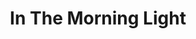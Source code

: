 ---
layout: product
id: 1491339149374
title: In The Morning Light
body_html: >-
  <p>Taken in Alberta during the Summer of 2018.</p>

  <p>As we were driving down the mountain road back to the highway we noticed a clearing on the side of the road that opened up a stunning view of the valley below. There was something so cinematic and beautiful about that moment, and I’m glad that this shot managed to encapsulate some of that.</p>

  <p> </p>
vendor: Connell McCarthy
product_type: Photo Print
created_at: 2018-10-13T20:47:11-04:00
handle: in-the-morning-light
updated_at: 2022-01-18T10:42:38-05:00
published_at: 2018-08-22T19:38:24-04:00
template_suffix: ""
status: active
published_scope: global
tags: Batch 02, forest, Print, River, sunrise, Trees
admin_graphql_api_id: gid://shopify/Product/1491339149374
variants:
  - id: 39576996184126
    product_id: 1491339149374
    title: 8x10” / Full Colour
    price: "35.00"
    sku: CM-PP-B2-04-XXS-FC
    position: 1
    inventory_policy: deny
    compare_at_price: null
    fulfillment_service: manual
    inventory_management: null
    option1: 8x10”
    option2: Full Colour
    option3: null
    created_at: 2021-09-01T11:03:18-04:00
    updated_at: 2021-09-01T11:03:39-04:00
    taxable: true
    barcode: ""
    grams: 208
    image_id: 6203585986622
    weight: 0.208
    weight_unit: kg
    inventory_item_id: 41671436828734
    inventory_quantity: 0
    old_inventory_quantity: 0
    requires_shipping: true
    admin_graphql_api_id: gid://shopify/ProductVariant/39576996184126
  - id: 39576996216894
    product_id: 1491339149374
    title: 8x10” / Black & White
    price: "35.00"
    sku: CM-PP-B2-04-XXS-BW
    position: 2
    inventory_policy: deny
    compare_at_price: null
    fulfillment_service: manual
    inventory_management: null
    option1: 8x10”
    option2: Black & White
    option3: null
    created_at: 2021-09-01T11:03:18-04:00
    updated_at: 2021-09-01T11:03:39-04:00
    taxable: true
    barcode: ""
    grams: 208
    image_id: 6203585888318
    weight: 0.208
    weight_unit: kg
    inventory_item_id: 41671436861502
    inventory_quantity: 0
    old_inventory_quantity: 0
    requires_shipping: true
    admin_graphql_api_id: gid://shopify/ProductVariant/39576996216894
  - id: 39576996249662
    product_id: 1491339149374
    title: 8.5x11” / Full Colour
    price: "35.00"
    sku: CM-PP-B2-04-XS-FC
    position: 3
    inventory_policy: deny
    compare_at_price: null
    fulfillment_service: manual
    inventory_management: null
    option1: 8.5x11”
    option2: Full Colour
    option3: null
    created_at: 2021-09-01T11:03:18-04:00
    updated_at: 2021-09-01T11:03:39-04:00
    taxable: true
    barcode: ""
    grams: 208
    image_id: 6203585986622
    weight: 0.208
    weight_unit: kg
    inventory_item_id: 41671436894270
    inventory_quantity: 0
    old_inventory_quantity: 0
    requires_shipping: true
    admin_graphql_api_id: gid://shopify/ProductVariant/39576996249662
  - id: 39576996282430
    product_id: 1491339149374
    title: 8.5x11” / Black & White
    price: "35.00"
    sku: CM-PP-B2-04-XS-BW
    position: 4
    inventory_policy: deny
    compare_at_price: null
    fulfillment_service: manual
    inventory_management: null
    option1: 8.5x11”
    option2: Black & White
    option3: null
    created_at: 2021-09-01T11:03:18-04:00
    updated_at: 2021-09-01T11:03:39-04:00
    taxable: true
    barcode: ""
    grams: 208
    image_id: 6203585888318
    weight: 0.208
    weight_unit: kg
    inventory_item_id: 41671436927038
    inventory_quantity: 0
    old_inventory_quantity: 0
    requires_shipping: true
    admin_graphql_api_id: gid://shopify/ProductVariant/39576996282430
  - id: 39576996315198
    product_id: 1491339149374
    title: 13x19” / Full Colour
    price: "40.00"
    sku: CM-PP-B2-04-S-FC
    position: 5
    inventory_policy: deny
    compare_at_price: null
    fulfillment_service: manual
    inventory_management: null
    option1: 13x19”
    option2: Full Colour
    option3: null
    created_at: 2021-09-01T11:03:18-04:00
    updated_at: 2021-09-01T11:03:39-04:00
    taxable: true
    barcode: ""
    grams: 208
    image_id: 6203585986622
    weight: 0.208
    weight_unit: kg
    inventory_item_id: 41671436959806
    inventory_quantity: 0
    old_inventory_quantity: 0
    requires_shipping: true
    admin_graphql_api_id: gid://shopify/ProductVariant/39576996315198
  - id: 39576996347966
    product_id: 1491339149374
    title: 13x19” / Black & White
    price: "40.00"
    sku: CM-PP-B2-04-S-BW
    position: 6
    inventory_policy: deny
    compare_at_price: null
    fulfillment_service: manual
    inventory_management: null
    option1: 13x19”
    option2: Black & White
    option3: null
    created_at: 2021-09-01T11:03:18-04:00
    updated_at: 2021-09-01T11:03:39-04:00
    taxable: true
    barcode: ""
    grams: 208
    image_id: 6203585888318
    weight: 0.208
    weight_unit: kg
    inventory_item_id: 41671436992574
    inventory_quantity: 0
    old_inventory_quantity: 0
    requires_shipping: true
    admin_graphql_api_id: gid://shopify/ProductVariant/39576996347966
  - id: 39576996380734
    product_id: 1491339149374
    title: 16x20” / Full Colour
    price: "50.00"
    sku: CM-PP-B2-04-M-FC
    position: 7
    inventory_policy: deny
    compare_at_price: null
    fulfillment_service: manual
    inventory_management: null
    option1: 16x20”
    option2: Full Colour
    option3: null
    created_at: 2021-09-01T11:03:18-04:00
    updated_at: 2021-09-01T11:03:39-04:00
    taxable: true
    barcode: ""
    grams: 208
    image_id: 6203585986622
    weight: 0.208
    weight_unit: kg
    inventory_item_id: 41671437025342
    inventory_quantity: 0
    old_inventory_quantity: 0
    requires_shipping: true
    admin_graphql_api_id: gid://shopify/ProductVariant/39576996380734
  - id: 39576996413502
    product_id: 1491339149374
    title: 16x20” / Black & White
    price: "50.00"
    sku: CM-PP-B2-04-M-BW
    position: 8
    inventory_policy: deny
    compare_at_price: null
    fulfillment_service: manual
    inventory_management: null
    option1: 16x20”
    option2: Black & White
    option3: null
    created_at: 2021-09-01T11:03:18-04:00
    updated_at: 2021-09-01T11:03:39-04:00
    taxable: true
    barcode: ""
    grams: 208
    image_id: 6203585888318
    weight: 0.208
    weight_unit: kg
    inventory_item_id: 41671437058110
    inventory_quantity: 0
    old_inventory_quantity: 0
    requires_shipping: true
    admin_graphql_api_id: gid://shopify/ProductVariant/39576996413502
  - id: 39576996446270
    product_id: 1491339149374
    title: 20x24” / Full Colour
    price: "60.00"
    sku: CM-PP-B2-04-L-FC
    position: 9
    inventory_policy: deny
    compare_at_price: null
    fulfillment_service: manual
    inventory_management: null
    option1: 20x24”
    option2: Full Colour
    option3: null
    created_at: 2021-09-01T11:03:19-04:00
    updated_at: 2021-09-01T11:03:39-04:00
    taxable: true
    barcode: ""
    grams: 208
    image_id: 6203585986622
    weight: 0.208
    weight_unit: kg
    inventory_item_id: 41671437090878
    inventory_quantity: 0
    old_inventory_quantity: 0
    requires_shipping: true
    admin_graphql_api_id: gid://shopify/ProductVariant/39576996446270
  - id: 39576996479038
    product_id: 1491339149374
    title: 20x24” / Black & White
    price: "60.00"
    sku: CM-PP-B2-04-L-BW
    position: 10
    inventory_policy: deny
    compare_at_price: null
    fulfillment_service: manual
    inventory_management: null
    option1: 20x24”
    option2: Black & White
    option3: null
    created_at: 2021-09-01T11:03:19-04:00
    updated_at: 2021-09-01T11:03:39-04:00
    taxable: true
    barcode: ""
    grams: 208
    image_id: 6203585888318
    weight: 0.208
    weight_unit: kg
    inventory_item_id: 41671437123646
    inventory_quantity: 0
    old_inventory_quantity: 0
    requires_shipping: true
    admin_graphql_api_id: gid://shopify/ProductVariant/39576996479038
  - id: 39576996511806
    product_id: 1491339149374
    title: 20x30” / Full Colour
    price: "70.00"
    sku: CM-PP-B2-04-XL-FC
    position: 11
    inventory_policy: deny
    compare_at_price: null
    fulfillment_service: manual
    inventory_management: null
    option1: 20x30”
    option2: Full Colour
    option3: null
    created_at: 2021-09-01T11:03:19-04:00
    updated_at: 2021-09-01T11:03:39-04:00
    taxable: true
    barcode: ""
    grams: 208
    image_id: 6203585986622
    weight: 0.208
    weight_unit: kg
    inventory_item_id: 41671437156414
    inventory_quantity: 0
    old_inventory_quantity: 0
    requires_shipping: true
    admin_graphql_api_id: gid://shopify/ProductVariant/39576996511806
  - id: 39576996544574
    product_id: 1491339149374
    title: 20x30” / Black & White
    price: "70.00"
    sku: CM-PP-B2-04-XL-BW
    position: 12
    inventory_policy: deny
    compare_at_price: null
    fulfillment_service: manual
    inventory_management: null
    option1: 20x30”
    option2: Black & White
    option3: null
    created_at: 2021-09-01T11:03:19-04:00
    updated_at: 2021-09-01T11:03:39-04:00
    taxable: true
    barcode: ""
    grams: 208
    image_id: 6203585888318
    weight: 0.208
    weight_unit: kg
    inventory_item_id: 41671437189182
    inventory_quantity: 0
    old_inventory_quantity: 0
    requires_shipping: true
    admin_graphql_api_id: gid://shopify/ProductVariant/39576996544574
  - id: 39576996577342
    product_id: 1491339149374
    title: 24x36” / Full Colour
    price: "90.00"
    sku: CM-PP-B2-04-XXL-FC
    position: 13
    inventory_policy: deny
    compare_at_price: null
    fulfillment_service: manual
    inventory_management: null
    option1: 24x36”
    option2: Full Colour
    option3: null
    created_at: 2021-09-01T11:03:19-04:00
    updated_at: 2021-09-01T11:03:39-04:00
    taxable: true
    barcode: ""
    grams: 208
    image_id: 6203585986622
    weight: 0.208
    weight_unit: kg
    inventory_item_id: 41671437221950
    inventory_quantity: 0
    old_inventory_quantity: 0
    requires_shipping: true
    admin_graphql_api_id: gid://shopify/ProductVariant/39576996577342
  - id: 39576996610110
    product_id: 1491339149374
    title: 24x36” / Black & White
    price: "90.00"
    sku: CM-PP-B2-04-XXL-BW
    position: 14
    inventory_policy: deny
    compare_at_price: null
    fulfillment_service: manual
    inventory_management: null
    option1: 24x36”
    option2: Black & White
    option3: null
    created_at: 2021-09-01T11:03:19-04:00
    updated_at: 2021-09-01T11:03:39-04:00
    taxable: true
    barcode: ""
    grams: 208
    image_id: 6203585888318
    weight: 0.208
    weight_unit: kg
    inventory_item_id: 41671437254718
    inventory_quantity: 0
    old_inventory_quantity: 0
    requires_shipping: true
    admin_graphql_api_id: gid://shopify/ProductVariant/39576996610110
  - id: 39576996642878
    product_id: 1491339149374
    title: 30x40” / Full Colour
    price: "100.00"
    sku: CM-PP-B2-04-XXXL-FC
    position: 15
    inventory_policy: deny
    compare_at_price: null
    fulfillment_service: manual
    inventory_management: null
    option1: 30x40”
    option2: Full Colour
    option3: null
    created_at: 2021-09-01T11:03:19-04:00
    updated_at: 2021-09-01T11:03:39-04:00
    taxable: true
    barcode: ""
    grams: 208
    image_id: 6203585986622
    weight: 0.208
    weight_unit: kg
    inventory_item_id: 41671437287486
    inventory_quantity: 0
    old_inventory_quantity: 0
    requires_shipping: true
    admin_graphql_api_id: gid://shopify/ProductVariant/39576996642878
  - id: 39576996675646
    product_id: 1491339149374
    title: 30x40” / Black & White
    price: "100.00"
    sku: CM-PP-B2-04-XXXL-BW
    position: 16
    inventory_policy: deny
    compare_at_price: null
    fulfillment_service: manual
    inventory_management: null
    option1: 30x40”
    option2: Black & White
    option3: null
    created_at: 2021-09-01T11:03:19-04:00
    updated_at: 2021-09-01T11:03:39-04:00
    taxable: true
    barcode: ""
    grams: 208
    image_id: 6203585888318
    weight: 0.208
    weight_unit: kg
    inventory_item_id: 41671437320254
    inventory_quantity: 0
    old_inventory_quantity: 0
    requires_shipping: true
    admin_graphql_api_id: gid://shopify/ProductVariant/39576996675646
options:
  - id: 2045794254910
    product_id: 1491339149374
    name: Size
    position: 1
    values:
      - 8x10”
      - 8.5x11”
      - 13x19”
      - 16x20”
      - 20x24”
      - 20x30”
      - 24x36”
      - 30x40”
  - id: 8589756956734
    product_id: 1491339149374
    name: Color
    position: 2
    values:
      - Full Colour
      - Black & White
images:
  - id: 6203585986622
    product_id: 1491339149374
    position: 1
    created_at: 2019-03-05T10:59:33-05:00
    updated_at: 2019-10-20T18:44:17-04:00
    alt: null
    width: 1000
    height: 1500
    src: https://cdn.shopify.com/s/files/1/1624/2355/products/Print-Shot---Dark-Background-_In-The-Morning-Light-2019.jpg?v=1571611457
    variant_ids:
      - 39576996184126
      - 39576996249662
      - 39576996315198
      - 39576996380734
      - 39576996446270
      - 39576996511806
      - 39576996577342
      - 39576996642878
    admin_graphql_api_id: gid://shopify/ProductImage/6203585986622
  - id: 6203585888318
    product_id: 1491339149374
    position: 2
    created_at: 2019-03-05T10:59:32-05:00
    updated_at: 2019-10-20T18:44:17-04:00
    alt: null
    width: 1000
    height: 1500
    src: https://cdn.shopify.com/s/files/1/1624/2355/products/Print-Shot---Dark-Background-_In-The-Morning-Light-2019_-B_W.jpg?v=1571611457
    variant_ids:
      - 39576996216894
      - 39576996282430
      - 39576996347966
      - 39576996413502
      - 39576996479038
      - 39576996544574
      - 39576996610110
      - 39576996675646
    admin_graphql_api_id: gid://shopify/ProductImage/6203585888318
  - id: 28230043861054
    product_id: 1491339149374
    position: 3
    created_at: 2021-05-04T19:37:06-04:00
    updated_at: 2021-05-04T19:37:06-04:00
    alt: null
    width: 2000
    height: 1800
    src: https://cdn.shopify.com/s/files/1/1624/2355/products/PAR_02_0001_1f1f256e-5e3d-406c-b445-691885144865.png?v=1620171426
    variant_ids: []
    admin_graphql_api_id: gid://shopify/ProductImage/28230043861054
image:
  id: 6203585986622
  product_id: 1491339149374
  position: 1
  created_at: 2019-03-05T10:59:33-05:00
  updated_at: 2019-10-20T18:44:17-04:00
  alt: null
  width: 1000
  height: 1500
  src: https://cdn.shopify.com/s/files/1/1624/2355/products/Print-Shot---Dark-Background-_In-The-Morning-Light-2019.jpg?v=1571611457
  variant_ids:
    - 39576996184126
    - 39576996249662
    - 39576996315198
    - 39576996380734
    - 39576996446270
    - 39576996511806
    - 39576996577342
    - 39576996642878
  admin_graphql_api_id: gid://shopify/ProductImage/6203585986622

---